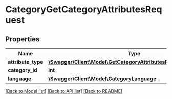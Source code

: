 # CategoryGetCategoryAttributesRequest

## Properties
Name | Type | Description | Notes
------------ | ------------- | ------------- | -------------
**attribute_type** | [**\Swagger\Client\Model\GetCategoryAttributesRequestAttributeType**](GetCategoryAttributesRequestAttributeType.md) |  | [optional] 
**category_id** | **int** |  | [optional] 
**language** | [**\Swagger\Client\Model\CategoryLanguage**](CategoryLanguage.md) |  | [optional] 

[[Back to Model list]](../README.md#documentation-for-models) [[Back to API list]](../README.md#documentation-for-api-endpoints) [[Back to README]](../README.md)


